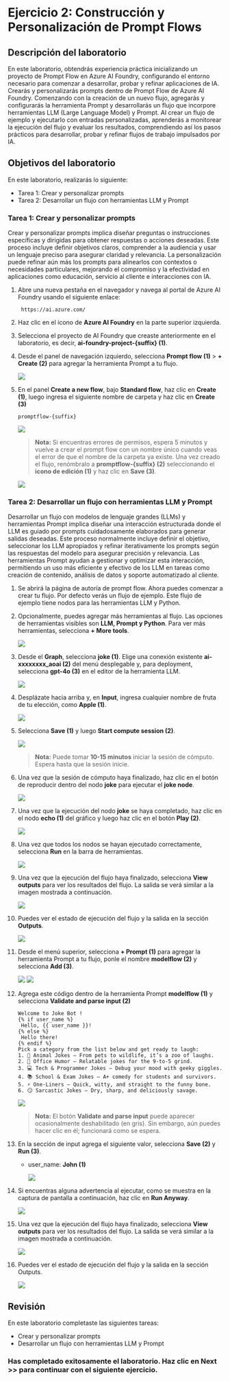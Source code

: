 # Ejercicio 2: Construcción y Personalización de Prompt Flows

## Descripción del laboratorio

En este laboratorio, obtendrás experiencia práctica inicializando un proyecto de Prompt Flow en Azure AI Foundry, configurando el entorno necesario para comenzar a desarrollar, probar y refinar aplicaciones de IA. Crearás y personalizarás prompts dentro de Prompt Flow de Azure AI Foundry. Comenzando con la creación de un nuevo flujo, agregarás y configurarás la herramienta Prompt y desarrollarás un flujo que incorpore herramientas LLM (Large Language Model) y Prompt. Al crear un flujo de ejemplo y ejecutarlo con entradas personalizadas, aprenderás a monitorear la ejecución del flujo y evaluar los resultados, comprendiendo así los pasos prácticos para desarrollar, probar y refinar flujos de trabajo impulsados por IA.

## Objetivos del laboratorio

En este laboratorio, realizarás lo siguiente:

- Tarea 1: Crear y personalizar prompts
- Tarea 2: Desarrollar un flujo con herramientas LLM y Prompt

### Tarea 1: Crear y personalizar prompts

Crear y personalizar prompts implica diseñar preguntas o instrucciones específicas y dirigidas para obtener respuestas o acciones deseadas. Este proceso incluye definir objetivos claros, comprender a la audiencia y usar un lenguaje preciso para asegurar claridad y relevancia. La personalización puede refinar aún más los prompts para alinearlos con contextos o necesidades particulares, mejorando el compromiso y la efectividad en aplicaciones como educación, servicio al cliente e interacciones con IA.

1. Abre una nueva pestaña en el navegador y navega al portal de Azure AI Foundry usando el siguiente enlace:

   ```
    https://ai.azure.com/
   ```
1. Haz clic en el ícono de **Azure AI Foundry** en la parte superior izquierda.
1. Selecciona el proyecto de AI Foundry que creaste anteriormente en el laboratorio, es decir, **ai-foundry-project-{suffix} (1)**.
1. Desde el panel de navegación izquierdo, selecciona **Prompt flow (1)** > **+ Create (2)** para agregar la herramienta Prompt a tu flujo.

   ![](./media/prompt-flow.png)

1. En el panel **Create a new flow**, bajo **Standard flow**, haz clic en **Create (1)**, luego ingresa el siguiente nombre de carpeta y haz clic en **Create (3)**

   ```
   promptflow-{suffix}
   ```

   ![](./media/E2-T2-S7.png)

   > **Nota:** Si encuentras errores de permisos, espera 5 minutos y vuelve a crear el prompt flow con un nombre único cuando veas el error de que el nombre de la carpeta ya existe. Una vez creado el flujo, renómbralo a **promptflow-{suffix} (2)** seleccionando el **icono de edición (1)** y haz clic en **Save (3)**.

   ![](./media/gpt-4-demo11.png)


### Tarea 2: Desarrollar un flujo con herramientas LLM y Prompt

Desarrollar un flujo con modelos de lenguaje grandes (LLMs) y herramientas Prompt implica diseñar una interacción estructurada donde el LLM es guiado por prompts cuidadosamente elaborados para generar salidas deseadas. Este proceso normalmente incluye definir el objetivo, seleccionar los LLM apropiados y refinar iterativamente los prompts según las respuestas del modelo para asegurar precisión y relevancia. Las herramientas Prompt ayudan a gestionar y optimizar esta interacción, permitiendo un uso más eficiente y efectivo de los LLM en tareas como creación de contenido, análisis de datos y soporte automatizado al cliente.

1. Se abrirá la página de autoría de prompt flow. Ahora puedes comenzar a crear tu flujo. Por defecto verás un flujo de ejemplo. Este flujo de ejemplo tiene nodos para las herramientas LLM y Python.

1. Opcionalmente, puedes agregar más herramientas al flujo. Las opciones de herramientas visibles son **LLM, Prompt y Python**. Para ver más herramientas, selecciona **+ More tools**.

   ![](./media/d4-2.png)

1. Desde el **Graph**, selecciona **joke (1)**. Elige una conexión existente **ai-xxxxxxxx_aoai (2)** del menú desplegable y, para deployment, selecciona **gpt-4o (3)** en el editor de la herramienta LLM.

    ![](./media/d5.png)

1. Desplázate hacia arriba y, en **Input**, ingresa cualquier nombre de fruta de tu elección, como **Apple (1)**.

   ![](./media/apple-1.png)

1. Selecciona **Save (1)** y luego **Start compute session (2)**.

   ![](./media/save.png)

   > **Nota:** Puede tomar **10-15 minutos** iniciar la sesión de cómputo. Espera hasta que la sesión inicie.

1. Una vez que la sesión de cómputo haya finalizado, haz clic en el botón de reproducir dentro del nodo **joke** para ejecutar el **joke node**.

   ![](./media/joke-03.png)

1. Una vez que la ejecución del nodo **joke** se haya completado, haz clic en el nodo **echo (1)** del gráfico y luego haz clic en el botón **Play (2)**.

   ![](./media/d6.png)

1. Una vez que todos los nodos se hayan ejecutado correctamente, selecciona **Run** en la barra de herramientas.

   ![](./media/run-1.png)

1. Una vez que la ejecución del flujo haya finalizado, selecciona **View outputs** para ver los resultados del flujo. La salida se verá similar a la imagen mostrada a continuación.

   ![](./media/image-30.png)

1. Puedes ver el estado de ejecución del flujo y la salida en la sección **Outputs**.

   ![](./media/image-31.png)

1. Desde el menú superior, selecciona **+ Prompt (1)** para agregar la herramienta Prompt a tu flujo, ponle el nombre **modelflow (2)** y selecciona **Add (3)**.

   ![](./media/gpt-4-demo17.png)
   ![](<./media/gpt-4-demo(15).png>)

1. Agrega este código dentro de la herramienta Prompt **modelflow (1)** y selecciona **Validate and parse input (2)**

   ```jinja
   Welcome to Joke Bot !
   {% if user_name %}
    Hello, {{ user_name }}!
   {% else %}
    Hello there!
   {% endif %}
   Pick a category from the list below and get ready to laugh:
   1. 🐶 Animal Jokes – From pets to wildlife, it’s a zoo of laughs.
   2. 💼 Office Humor – Relatable jokes for the 9-to-5 grind.
   3. 💻 Tech & Programmer Jokes – Debug your mood with geeky giggles.
   4. 📚 School & Exam Jokes – A+ comedy for students and survivors.
   5. ⚡ One-Liners – Quick, witty, and straight to the funny bone.
   6. 😏 Sarcastic Jokes – Dry, sharp, and deliciously savage.
   ```

   ![](./media/gpt-4-demo16-1.png)

   > **Nota:** El botón **Validate and parse input** puede aparecer ocasionalmente deshabilitado (en gris). Sin embargo, aún puedes hacer clic en él; funcionará como se espera.


1. En la sección de input agrega el siguiente valor, selecciona **Save (2)** y **Run (3)**.

   - user_name: **John (1)**

     ![](./media/gpt-4-demo14-1.png)

1. Si encuentras alguna advertencia al ejecutar, como se muestra en la captura de pantalla a continuación, haz clic en **Run Anyway**.

   ![](./media/run-anway.png)

1. Una vez que la ejecución del flujo haya finalizado, selecciona **View outputs** para ver los resultados del flujo. La salida se verá similar a la imagen mostrada a continuación.

   ![](./media/output001.png)

1. Puedes ver el estado de ejecución del flujo y la salida en la sección Outputs.

   ![](./media/output1-2.png)

## Revisión

En este laboratorio completaste las siguientes tareas:

- Crear y personalizar prompts
- Desarrollar un flujo con herramientas LLM y Prompt

### Has completado exitosamente el laboratorio. Haz clic en **Next >>** para continuar con el siguiente ejercicio.
